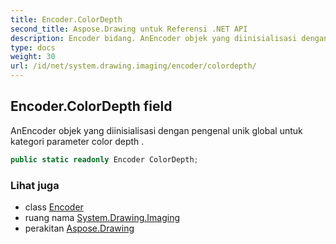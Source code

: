 ```yaml
---
title: Encoder.ColorDepth
second_title: Aspose.Drawing untuk Referensi .NET API
description: Encoder bidang. AnEncoder objek yang diinisialisasi dengan pengenal unik global untuk kategori parameter color depth .
type: docs
weight: 30
url: /id/net/system.drawing.imaging/encoder/colordepth/
---
```

## Encoder.ColorDepth field

AnEncoder objek yang diinisialisasi dengan pengenal unik global untuk kategori parameter color depth .

```csharp
public static readonly Encoder ColorDepth;
```

### Lihat juga

* class [Encoder](../)
* ruang nama [System.Drawing.Imaging](../../encoder/)
* perakitan [Aspose.Drawing](../../../)


